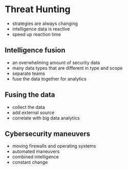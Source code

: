 # Threat Hunting

- strategies are always changing
- intelligence data is reactive
- speed up reaction time

## Intelligence fusion

- an overwhelming amount of security data
- many data types that are different in type and scope
- separate teams
- fuse the data together for analytics

## Fusing the data

- collect the data
- add external source
- correlate with big data analytics

## Cybersecurity maneuvers

- moving firewalls and operating systems
- automated maneuvers
- combined intelligence
- constant change
